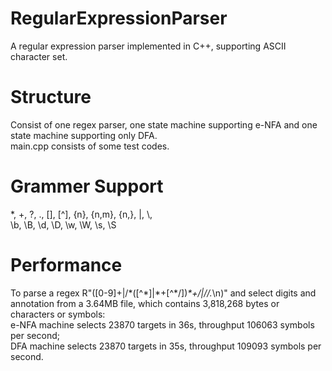 # RegularExpressionParser
A regular expression parser implemented in C++, supporting ASCII character set.

# Structure
Consist of one regex parser, one state machine supporting e-NFA and one state machine supporting only DFA.
<br>
main.cpp consists of some test codes.

# Grammer Support
*, +, ?, ., [], [^], {n}, {n,m}, {n,}, |, \\, 
<br>
\\b, \\B, \\d, \\D, \\w, \\W, \\s, \\S

# Performance
To parse a regex R"([0-9]+|/\*([^\*]|\*+[^\*/])*\*+/|//.*\n)" and select digits and annotation from a 3.64MB file, which contains 3,818,268 bytes or characters or symbols: <br>
e-NFA machine selects 23870 targets in 36s, throughput 106063 symbols per second; <br>
DFA machine selects 23870 targets in 35s, throughput 109093 symbols per second. <br>

